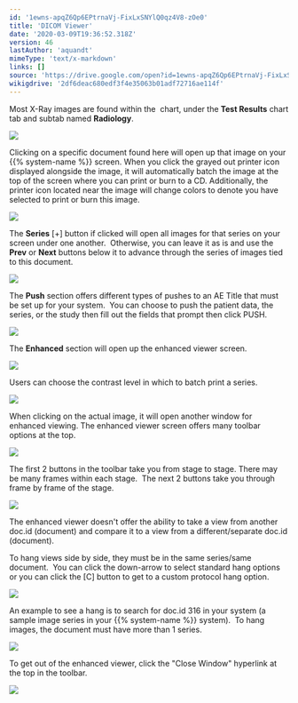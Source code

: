 ```yaml
---
id: '1ewns-apqZ6Qp6EPtrnaVj-FixLxSNYlQ0qz4V8-zOe0'
title: 'DICOM Viewer'
date: '2020-03-09T19:36:52.318Z'
version: 46
lastAuthor: 'aquandt'
mimeType: 'text/x-markdown'
links: []
source: 'https://drive.google.com/open?id=1ewns-apqZ6Qp6EPtrnaVj-FixLxSNYlQ0qz4V8-zOe0'
wikigdrive: '2df6deac680edf3f4e35063b01adf72716ae114f'
---
```

Most X-Ray images are found within the  chart, under the **Test Results** chart tab and subtab named **Radiology**.

![](../dicom-viewer.assets/89b70e94225b8ac7affeff29ebc5c699.png)

Clicking on a specific document found here will open up that image on your {{% system-name %}} screen. When you click the grayed out printer icon displayed alongside the image, it will automatically batch the image at the top of the screen where you can print or burn to a CD. Additionally, the printer icon located near the image will change colors to denote you have selected to print or burn this image.

![](../dicom-viewer.assets/7a1bd70b541fb88ca5c4e5f528ab1627.png)

The **Series** [+] button if clicked will open all images for that series on your screen under one another.  Otherwise, you can leave it as is and use the **Prev** or **Next** buttons below it to advance through the series of images tied to this document.

![](../dicom-viewer.assets/1b858d18135dd1df3cc165c0d8097dfb.png)

The **Push** section offers different types of pushes to an AE Title that must be set up for your system.  You can choose to push the patient data, the series, or the study then fill out the fields that prompt then click PUSH.

![](../dicom-viewer.assets/a39465295a27d7f4e0dd94d2e718eda7.png)

The **Enhanced** section will open up the enhanced viewer screen.

![](../dicom-viewer.assets/45a7664b86f83b4c11f7a1a14768c9c7.png)

Users can choose the contrast level in which to batch print a series.

![](../dicom-viewer.assets/7d8222f65b7bced3ee072a807bbde86c.png)

When clicking on the actual image, it will open another window for enhanced viewing. The enhanced viewer screen offers many toolbar options at the top.

![](../dicom-viewer.assets/8721d596f77da2ae116777a83a0750e1.png)

The first 2 buttons in the toolbar take you from stage to stage. There may be many frames within each stage.  The next 2 buttons take you through frame by frame of the stage.

![](../dicom-viewer.assets/1c24618440a8828740a052feebf11885.png)

The enhanced viewer doesn't offer the ability to take a view from another doc.id (document) and compare it to a view from a different/separate doc.id (document).

To hang views side by side, they must be in the same series/same document.  You can click the down-arrow to select standard hang options or you can click the [C] button to get to a custom protocol hang option.

![](../dicom-viewer.assets/623c85a72bc115ff6a2c357be897775a.png)

An example to see a hang is to search for doc.id 316 in your system (a sample image series in your {{% system-name %}} system).  To hang images, the document must have more than 1 series.

![](../dicom-viewer.assets/afaef6e0b9d90a900c40f82dac4a13cc.png)

To get out of the enhanced viewer, click the "Close Window" hyperlink at the top in the toolbar.

![](../dicom-viewer.assets/aa5889ccb5005895a4f8cf0c063a0d81.png)
